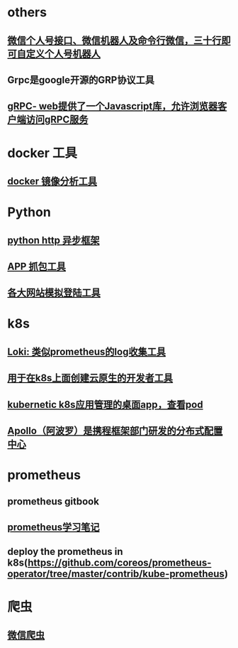 # others
##  [微信个人号接口、微信机器人及命令行微信，三十行即可自定义个人号机器人](https://github.com/littlecodersh/ItChat)
## Grpc是google开源的GRP协议工具
## [gRPC- web提供了一个Javascript库，允许浏览器客户端访问gRPC服务](https://github.com/grpc/grpc-web)

# docker 工具
## [docker 镜像分析工具](https://github.com/wagoodman/dive) 

# Python
## [python http 异步框架](https://github.com/kennethreitz/responder)
## [APP 抓包工具](https://github.com/mitmproxy/mitmproxy)
## [各大网站模拟登陆工具](https://github.com/CriseLYJ/awesome-python-login-model)

# k8s
## [Loki: 类似prometheus的log收集工具](https://github.com/grafana/loki)
## [用于在k8s上面创建云原生的开发者工具](https://github.com/Azure/draft)
## [kubernetic k8s应用管理的桌面app，查看pod](https://github.com/harbur/kubernetic)
## [Apollo（阿波罗）是携程框架部门研发的分布式配置中心](https://github.com/ctripcorp/apollo)

# prometheus
## prometheus gitbook
## [prometheus学习笔记](https://yunlzheng.gitbook.io/prometheus-book/)
## deploy the prometheus in k8s(https://github.com/coreos/prometheus-operator/tree/master/contrib/kube-prometheus)

# 爬虫
## [微信爬虫](https://github.com/wonderfulsuccess/weixin_crawler)